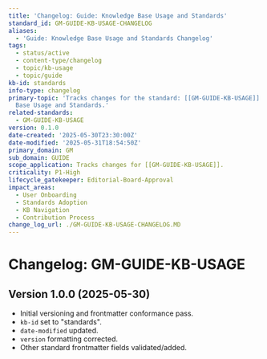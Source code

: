 ```yaml
---
title: 'Changelog: Guide: Knowledge Base Usage and Standards'
standard_id: GM-GUIDE-KB-USAGE-CHANGELOG
aliases:
  - 'Guide: Knowledge Base Usage and Standards Changelog'
tags:
  - status/active
  - content-type/changelog
  - topic/kb-usage
  - topic/guide
kb-id: standards
info-type: changelog
primary-topic: 'Tracks changes for the standard: [[GM-GUIDE-KB-USAGE]] - Guide: Knowledge
  Base Usage and Standards.'
related-standards:
  - GM-GUIDE-KB-USAGE
version: 0.1.0
date-created: '2025-05-30T23:30:00Z'
date-modified: '2025-05-31T18:54:50Z'
primary_domain: GM
sub_domain: GUIDE
scope_application: Tracks changes for [[GM-GUIDE-KB-USAGE]].
criticality: P1-High
lifecycle_gatekeeper: Editorial-Board-Approval
impact_areas:
  - User Onboarding
  - Standards Adoption
  - KB Navigation
  - Contribution Process
change_log_url: ./GM-GUIDE-KB-USAGE-CHANGELOG.MD
---
```


# Changelog: GM-GUIDE-KB-USAGE

## Version 1.0.0 (2025-05-30)
- Initial versioning and frontmatter conformance pass.
- `kb-id` set to "standards".
- `date-modified` updated.
- `version` formatting corrected.
- Other standard frontmatter fields validated/added.
